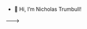 - 👋 Hi, I’m Nicholas Trumbull!

<!---
NicholasTrumbull/NicholasTrumbull is a ✨ special ✨ repository because its `README.md` (this file) appears on your GitHub profile.
You can click the Preview link to take a look at your changes.

<!-- Global site tag (gtag.js) - Google Analytics -->
<script async src="https://www.googletagmanager.com/gtag/js?id=G-78MKNXP4ML"></script>
<script>
  window.dataLayer = window.dataLayer || [];
  function gtag(){dataLayer.push(arguments);}
  gtag('js', new Date());

  gtag('config', 'G-78MKNXP4ML');
</script>

--->
